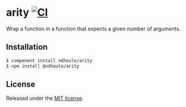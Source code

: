 # arity [![CI][ci-badge]][ci-link]

Wrap a function in a function that expects a given number of arguments.

## Installation

```sh
$ component install ndhoule/arity
$ npm install @ndhoule/arity
```

## License

Released under the [MIT license](LICENSE.md).

[ci-link]: https://travis-ci.org/ndhoule/arity
[ci-badge]: https://travis-ci.org/ndhoule/arity.svg?branch=master

